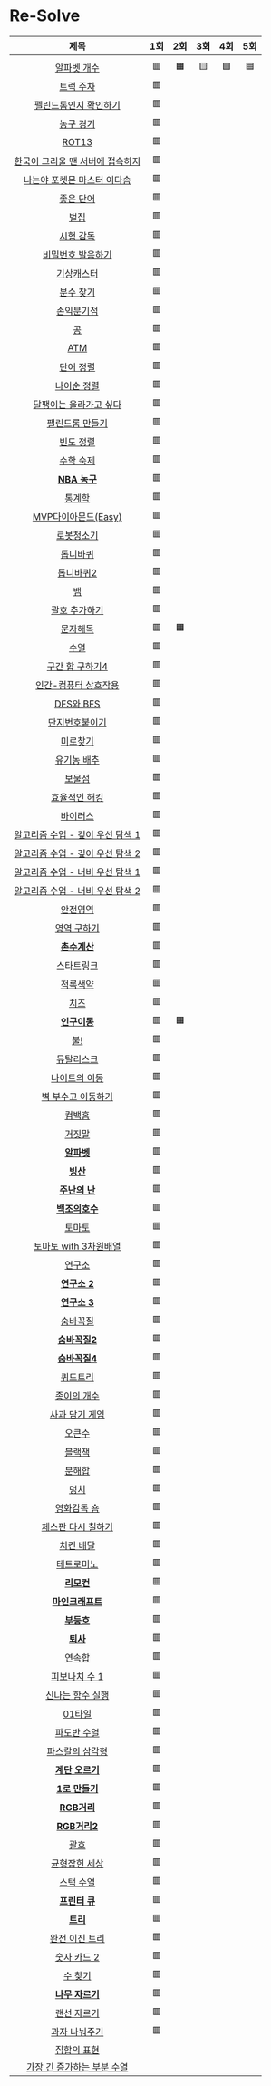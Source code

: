 # Re-Solve
| 제목 | 1회 | 2회 | 3회 | 4회 | 5회 |
| :-: | :-: | :-: | :-: | :-: | :-: |
| | | | | | |
| [알파벳 개수](https://www.acmicpc.net/problem/10808) | 🟥 | 🟧 | 🟨 | 🟩 | 🟦 |
| [트럭 주차](https://www.acmicpc.net/problem/2979) | 🟥 | | | | |
| [펠린드롬인지 확인하기](https://www.acmicpc.net/problem/10988)| 🟥 | | | | |
| [농구 경기](https://www.acmicpc.net/problem/1159) | 🟥 | | | | |
| [ROT13](https://www.acmicpc.net/problem/11655) | 🟥 | | | | |
| [한국이 그리울 땐 서버에 접속하지](https://www.acmicpc.net/problem/9996) | 🟥 | | | | |
| [나는야 포켓몬 마스터 이다솜](https://www.acmicpc.net/problem/1620) | 🟥 | | | | |
| [좋은 단어](https://www.acmicpc.net/problem/3986) | 🟥 | | | | |
| [벌집](https://www.acmicpc.net/problem/2292) | 🟥 | | | | |
| [시험 감독](https://www.acmicpc.net/problem/13458) | 🟥 | | | | |
| [비밀번호 발음하기](https://www.acmicpc.net/problem/4659) | 🟥 | | | | |
| [기상캐스터](https://www.acmicpc.net/problem/10709) | 🟥 | | | | |
| [분수 찾기](https://www.acmicpc.net/problem/1193) | 🟥 | | | | |
| [손익분기점](https://www.acmicpc.net/problem/1712) | 🟥 | | | | |
| [공](https://www.acmicpc.net/problem/1547) | 🟥 | | | | |
| [ATM](https://www.acmicpc.net/problem/11399) | 🟥 | | | | |
| [단어 정렬](https://www.acmicpc.net/problem/1181) | 🟥 | | | | |
| [나이순 정렬](https://www.acmicpc.net/problem/10814) | 🟥 | | | | |
| [달팽이는 올라가고 싶다](https://www.acmicpc.net/problem/2869) | 🟥 | | | | |
| [팰린드롬 만들기](https://www.acmicpc.net/problem/1213) | 🟥 | | | | |
| [빈도 정렬](https://www.acmicpc.net/problem/2910) | 🟥 | | | | |
| [수학 숙제](https://www.acmicpc.net/problem/2870) | 🟥 | | | | |
| [**NBA 농구**](https://www.acmicpc.net/problem/2852) | 🟥 | | | | |
| [통계학](https://www.acmicpc.net/problem/2108) | 🟥 | | | | |
| [MVP다이아몬드(Easy)](https://www.acmicpc.net/problem/20413) | 🟥 | | | | |
| [로봇청소기](https://www.acmicpc.net/problem/14503) | 🟥 | | | | |
| [톱니바퀴](https://www.acmicpc.net/problem/14891) | 🟥 | | | | |
| [톱니바퀴2](https://www.acmicpc.net/problem/15662) | 🟥 | | | | |
| [뱀](https://www.acmicpc.net/problem/3190) | 🟥 | | | | |
| [괄호 추가하기](https://www.acmicpc.net/problem/16637) | 🟥 | | | | |
| [문자해독](https://www.acmicpc.net/problem/1593) | 🟥 | 🟧 | | | |
| [수열](https://www.acmicpc.net/problem/2559) | 🟥 | | | | |
| [구간 합 구하기4](https://www.acmicpc.net/problem/11659) | 🟥 | | | | |
| [인간-컴퓨터 상호작용](https://www.acmicpc.net/problem/16139) | 🟥 | | | | |
| [DFS와 BFS](https://www.acmicpc.net/problem/1260) | 🟥 | | | | |
| [단지번호붙이기](https://www.acmicpc.net/problem/2667) | 🟥 | | | | |
| [미로찾기](https://www.acmicpc.net/problem/2178) | 🟥 | | | | |
| [유기농 배추](https://www.acmicpc.net/problem/1012) | 🟥 | | | | |
| [보물섬](https://www.acmicpc.net/problem/2589) | 🟥 | | | | |
| [효율적인 해킹](https://www.acmicpc.net/problem/1325) | 🟥 | | | | |
| [바이러스](https://www.acmicpc.net/problem/2606) | 🟥 | | | | |
| [알고리즘 수업 - 깊이 우선 탐색 1](https://www.acmicpc.net/problem/24479) | 🟥 | | | | |
| [알고리즘 수업 - 깊이 우선 탐색 2](https://www.acmicpc.net/problem/24480) | 🟥 | | | | |
| [알고리즘 수업 - 너비 우선 탐색 1](https://www.acmicpc.net/problem/24444) | 🟥 | | | | |
| [알고리즘 수업 - 너비 우선 탐색 2](https://www.acmicpc.net/problem/24445) | 🟥 | | | | |
| [안전영역](https://www.acmicpc.net/problem/2468) | 🟥 | | | | |
| [영역 구하기](https://www.acmicpc.net/problem/2583) | 🟥 | | | | |
| [**촌수계산**](https://www.acmicpc.net/problem/2644) | 🟥 | | | | |
| [스타트링크](https://www.acmicpc.net/problem/5014) | 🟥 | | | | |
| [적록색약](https://www.acmicpc.net/problem/10026) | 🟥 | | | | |
| [치즈](https://www.acmicpc.net/problem/2636) | 🟥 | | | | |
| [**인구이동**](https://www.acmicpc.net/problem/16234) | 🟥 | 🟧 | | | |
| [불!](https://www.acmicpc.net/problem/4179) | 🟥 | | | | |
| [뮤탈리스크](https://www.acmicpc.net/problem/12869) | 🟥 | | | | |
| [나이트의 이동](https://www.acmicpc.net/problem/7562) | 🟥 | | | | |
| [벽 부수고 이동하기](https://www.acmicpc.net/problem/2206) | 🟥 | | | | |
| [컴백홈](https://www.acmicpc.net/problem/1189) | 🟥 | | | | |
| [거짓말](https://www.acmicpc.net/problem/1043) | 🟥 | | | | |
| [**알파벳**](https://www.acmicpc.net/problem/1987) | 🟥 | | | | |
| [**빙산**](https://www.acmicpc.net/problem/2573) | 🟥 | | | | |
| [**주난의 난**](https://www.acmicpc.net/problem/14497) | 🟥 | | | | |
| [**백조의호수**](https://www.acmicpc.net/problem/3197) | 🟥 | | | | |
| [토마토](https://www.acmicpc.net/problem/7576) | 🟥 | | | | |
| [토마토 with 3차원배열](https://www.acmicpc.net/problem/7569) | 🟥 | | | | |
| [연구소](https://www.acmicpc.net/problem/14502) | 🟥 | | | | |
| [**연구소 2**](https://www.acmicpc.net/problem/17141) | 🟥 | | | | |
| [**연구소 3**](https://www.acmicpc.net/problem/17142) | 🟥 | | | | |
| [숨바꼭질](https://www.acmicpc.net/problem/1697) | 🟥 | | | | |
| [**숨바꼭질2**](https://www.acmicpc.net/problem/12851) | 🟥 | | | | |
| [**숨바꼭질4**](https://www.acmicpc.net/problem/13913) | 🟥 | | | | |
| [쿼드트리](https://www.acmicpc.net/problem/1992) | 🟥 | | | | |
| [종이의 개수](https://www.acmicpc.net/problem/1780) | 🟥 | | | | |
| [사과 담기 게임](https://www.acmicpc.net/problem/2828) | 🟥 | | | | |
| [오큰수](https://www.acmicpc.net/problem/17298) | 🟥 | | | | |
| [블랙잭](https://www.acmicpc.net/problem/2798) | 🟥 | | | | |
| [분해합](https://www.acmicpc.net/problem/2231) | 🟥 | | | | |
| [덩치](https://www.acmicpc.net/problem/7568) | 🟥 | | | | |
| [영화감독 숌](https://www.acmicpc.net/problem/1436) | 🟥 | | | | |
| [체스판 다시 칠하기](https://www.acmicpc.net/problem/1018) | 🟥 | | | | |
| [치킨 배달](https://www.acmicpc.net/problem/15686) | 🟥 | | | | |
| [테트로미노](https://www.acmicpc.net/problem/14500) | 🟥 | | | | |
| [**리모컨**](https://www.acmicpc.net/problem/1107) | 🟥 | | | | |
| [**마인크래프트**](https://www.acmicpc.net/problem/18111) | 🟥 | | | | |
| [**부등호**](https://www.acmicpc.net/problem/2529) | 🟥 | | | | |
| [**퇴사**](https://www.acmicpc.net/problem/14501) | 🟥 | | | | |
| [연속합](https://www.acmicpc.net/problem/1912) | 🟥 | | | | |
| [피보나치 수 1](https://www.acmicpc.net/problem/24416) | 🟥 | | | | |
| [신나는 함수 실행](https://www.acmicpc.net/problem/9184) | 🟥 | | | | |
| [01타일](https://www.acmicpc.net/problem/1904) | 🟥 | | | | |
| [파도반 수열](https://www.acmicpc.net/problem/9461) | 🟥| | | | |
| [파스칼의 삼각형](https://www.acmicpc.net/problem/16395) | 🟥 | | | | |
| [**계단 오르기**](https://www.acmicpc.net/problem/2579) | 🟥 | | | | |
| [**1로 만들기**](https://www.acmicpc.net/problem/1463) | 🟥 | | | | |
| [**RGB거리**](https://www.acmicpc.net/problem/1149) | 🟥 | | | | |
| [**RGB거리2**](https://www.acmicpc.net/problem/17404) | 🟥 | | | | |
| [괄호](https://www.acmicpc.net/problem/9012) | 🟥 | | | | |
| [균형잡힌 세상](https://www.acmicpc.net/problem/4949) | 🟥 | | | | |
| [스택 수열](https://www.acmicpc.net/problem/1874) | 🟥 | | | | |
| [**프린터 큐**](https://www.acmicpc.net/problem/1966) | 🟥 | | | | |
| [**트리**](https://www.acmicpc.net/problem/1068) | 🟥 | | | | |
| [완전 이진 트리](https://www.acmicpc.net/problem/9934) | 🟥 | | | | |
| [숫자 카드 2](https://www.acmicpc.net/problem/10816) | 🟥 | | | | |
| [수 찾기](https://www.acmicpc.net/problem/1920) | 🟥 | | | | |
| [**나무 자르기**](https://www.acmicpc.net/problem/2805) | 🟥 | | | | |
| [랜선 자르기](https://www.acmicpc.net/problem/1654) | 🟥 | | | | |
| [과자 나눠주기](https://www.acmicpc.net/problem/16401) | 🟥 | | | | |
| [집합의 표현](https://www.acmicpc.net/problem/1717) | | | | | |
| [가장 긴 증가하는 부분 수열](https://www.acmicpc.net/problem/11053) | | | | | |
